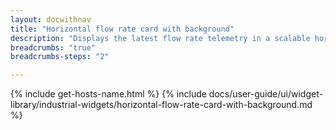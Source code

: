 ```yaml
---
layout: docwithnav
title: "Horizontal flow rate card with background"
description: "Displays the latest flow rate telemetry in a scalable horizontal layout with the background image."
breadcrumbs: "true"
breadcrumbs-steps: "2"

---
```

{% include get-hosts-name.html %}
{% include docs/user-guide/ui/widget-library/industrial-widgets/horizontal-flow-rate-card-with-background.md %}
